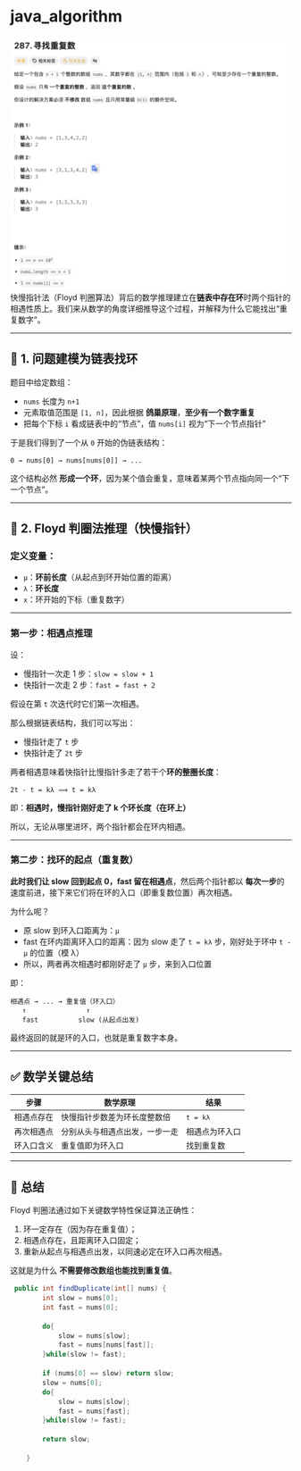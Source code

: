 # java_algorithm
![alt text](image.png)
快慢指针法（Floyd 判圈算法）背后的数学推理建立在**链表中存在环**时两个指针的相遇性质上。我们来从数学的角度详细推导这个过程，并解释为什么它能找出“重复数字”。

---

## 🧩 1. 问题建模为链表找环

题目中给定数组：

* `nums` 长度为 `n+1`
* 元素取值范围是 `[1, n]`，因此根据 **鸽巢原理**，**至少有一个数字重复**
* 把每个下标 `i` 看成链表中的“节点”，值 `nums[i]` 视为“下一个节点指针”

于是我们得到了一个从 `0` 开始的伪链表结构：

```
0 → nums[0] → nums[nums[0]] → ...
```

这个结构必然 **形成一个环**，因为某个值会重复，意味着某两个节点指向同一个“下一个节点”。

---

## 🧠 2. Floyd 判圈法推理（快慢指针）

### 定义变量：

* `μ`：**环前长度**（从起点到环开始位置的距离）
* `λ`：**环长度**
* `x`：环开始的下标（重复数字）

---

### 第一步：相遇点推理

设：

* 慢指针一次走 1 步：`slow = slow + 1`
* 快指针一次走 2 步：`fast = fast + 2`

假设在第 `t` 次迭代时它们第一次相遇。

那么根据链表结构，我们可以写出：

* 慢指针走了 `t` 步
* 快指针走了 `2t` 步

两者相遇意味着快指针比慢指针多走了若干个**环的整圈长度**：

```
2t - t = kλ ⟹ t = kλ
```

即：**相遇时，慢指针刚好走了 k 个环长度（在环上）**

所以，无论从哪里进环，两个指针都会在环内相遇。

---

### 第二步：找环的起点（重复数）

**此时我们让 slow 回到起点 0，fast 留在相遇点**，然后两个指针都以 **每次一步**的速度前进，接下来它们将在环的入口（即重复数位置）再次相遇。

为什么呢？

* 原 slow 到环入口距离为：`μ`
* fast 在环内距离环入口的距离：因为 slow 走了 `t = kλ` 步，刚好处于环中 `t - μ` 的位置（模 λ）
* 所以，两者再次相遇时都刚好走了 `μ` 步，来到入口位置

即：

```
相遇点 → ... → 重复值（环入口）
   ↑               ↑
   fast          slow (从起点出发)
```

最终返回的就是环的入口，也就是重复数字本身。

---

## ✅ 数学关键总结

| 步骤    | 数学原理            | 结果       |
| ----- | --------------- | -------- |
| 相遇点存在 | 快慢指针步数差为环长度整数倍  | `t = kλ` |
| 再次相遇点 | 分别从头与相遇点出发，一步一走 | 相遇点为环入口  |
| 环入口含义 | 重复值即为环入口        | 找到重复数    |

---

## 🏁 总结

Floyd 判圈法通过如下关键数学特性保证算法正确性：

1. 环一定存在（因为存在重复值）；
2. 相遇点存在，且距离环入口固定；
3. 重新从起点与相遇点出发，以同速必定在环入口再次相遇。

这就是为什么 **不需要修改数组也能找到重复值**。
```java
 public int findDuplicate(int[] nums) {
        int slow = nums[0];
        int fast = nums[0];

        do{
            slow = nums[slow];
            fast = nums[nums[fast]];
        }while(slow != fast);

        if (nums[0] == slow) return slow;
        slow = nums[0];
        do{
            slow = nums[slow];
            fast = nums[fast];
        }while(slow != fast);

        return slow;
        
    }
```
